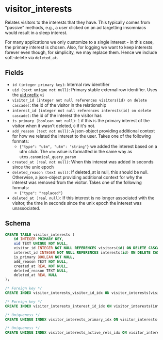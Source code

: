 # visitor_interests

Relates visitors to the interests that they have. This typically comes from
"passive" methods, e.g., a user clicked on an ad targetting insomniacs would
result in a sleep interest.

For many applications we only customize to a single interest - in this case,
the primary interest is chosen. Also, for logging we want to keep interests
forever even though, for simplicity, we may replace them. Hence we include
soft-delete via `deleted_at`.

## Fields

- `id (integer primary key)`: Internal row identifier
- `uid (text unique not null)`: Primary stable external row identifier. Uses the
  [uid prefix](../uid_prefixes.md) `vi`
- `visitor_id (integer not null references visitors(id) on delete cascade)`:
  the id of the visitor in the relationship
- `interest_id (integer not null references interests(id) on delete cascade)`:
  the id of the interest the visitor has
- `is_primary (boolean not null)`: `1` if this is the primary interest of the
  visitor when it wasn't deleted, `0` if it's not.
- `add_reason (text not null)`: A json-object providing additional context for
  how we related the interest to the user. Takes one of the following formats:
  - `{"type": "utm", "utm": "string"}` we added the interest based on a utm click.
    The `utm` value is formatted in the same way as `utms.canonical_query_param`
- `created_at (real not null)`: When this interest was added in seconds since the
  unix epoch
- `deleted_reason (text null)`: If deleted_at is null, this should be null. Otherwise,
  a json-object providing additional context for why the interest was removed from
  the visitor. Takes one of the following formats:
  - `{"type": "replaced"}`
- `deleted_at (real null)`: If this interest is no longer associated with the visitor,
  the time in seconds since the unix epoch the interest was unassociated.

## Schema

```sql
CREATE TABLE visitor_interests (
    id INTEGER PRIMARY KEY,
    uid TEXT UNIQUE NOT NULL,
    visitor_id INTEGER NOT NULL REFERENCES visitors(id) ON DELETE CASCADE,
    interest_id INTEGER NOT NULL REFERENCES interests(id) ON DELETE CASCADE,
    is_primary BOOLEAN NOT NULL,
    add_reason TEXT NOT NULL,
    created_at REAL NOT NULL,
    deleted_reason TEXT NULL,
    deleted_at REAL NULL
);

/* Foreign key */
CREATE INDEX visitor_interests_visitor_id_idx ON visitor_interests(visitor_id);

/* Foreign key */
CREATE INDEX visitor_interests_interest_id_idx ON visitor_interests(interest_id);

/* Uniqueness */
CREATE UNIQUE INDEX visitor_interests_primary_idx ON visitor_interests(visitor_id) WHERE is_primary=1 AND deleted_at IS NULL;

/* Uniqueness */
CREATE UNIQUE INDEX visitor_interests_active_rels_idx ON visitor_interests(visitor_id, interest_id) WHERE deleted_at IS NULL;
```
